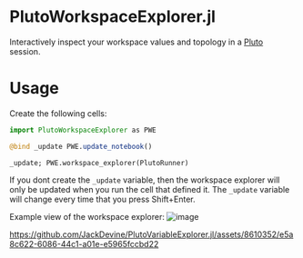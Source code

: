 # PlutoWorkspaceExplorer.jl

Interactively inspect your workspace values and topology in a [Pluto](https://github.com/fonsp/Pluto.jl) session.

# Usage

Create the following cells:
```julia
import PlutoWorkspaceExplorer as PWE
```
```julia
@bind _update PWE.update_notebook()
```
```
_update; PWE.workspace_explorer(PlutoRunner)
```
If you dont create the `_update` variable, then the workspace explorer will only be updated when you run the cell that defined it. The `_update` variable will change every time that you press Shift+Enter.

Example view of the workspace explorer:
![image](https://github.com/JackDevine/PlutoVariableExplorer.jl/assets/8610352/dc1f6cb2-2cef-47ca-b9ea-d9f1e1802fdc)

https://github.com/JackDevine/PlutoVariableExplorer.jl/assets/8610352/e5a8c622-6086-44c1-a01e-e5965fccbd22

